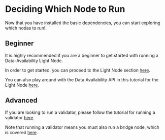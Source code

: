 # Deciding Which Node to Run

Now that you have installed the basic dependencies,
you can start exploring which nodes to run!

## Beginner

It is highly recommended if you are a beginner to
get started with running a Data-Availability Light Node.

In order to get started, you can proceed to the
Light Node section [here](./light-node.mdx).

You can also play around with the Data Availability API
in this tutorial for the Light Node [here](../developers/node-tutorial.mdx).

## Advanced

If you are looking to run a validator, please follow the tutorial
for running a validator [here](./validator-node.md).

Note that running a validator means you must also run a bridge node,
which is covered [here](./bridge-node.md).
